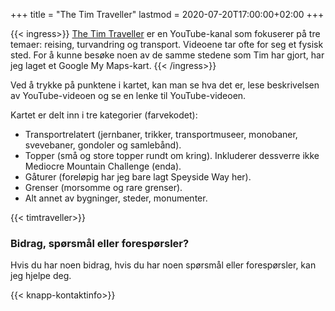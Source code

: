 +++
title = "The Tim Traveller"
lastmod = 2020-07-20T17:00:00+02:00
+++

{{< ingress>}}
[The Tim Traveller](https://www.youtube.com/c/TheTimTraveller/) er en YouTube-kanal som fokuserer på tre temaer: reising, turvandring og transport. Videoene tar ofte for seg et fysisk sted. For å kunne besøke noen av de samme stedene som Tim har gjort, har jeg laget et Google My Maps-kart.
{{< /ingress>}}

Ved å trykke på punktene i kartet, kan man se hva det er, lese beskrivelsen av YouTube-videoen og se en lenke til YouTube-videoen.

Kartet er delt inn i tre kategorier (farvekodet):

- Transportrelatert (jernbaner, trikker, transportmuseer, monobaner, svevebaner, gondoler og samlebånd).
- Topper (små og store topper rundt om kring). Inkluderer dessverre ikke Mediocre Mountain Challenge (enda).
- Gåturer (foreløpig har jeg bare lagt Speyside Way her).
- Grenser (morsomme og rare grenser).
- Alt annet av bygninger, steder, monumenter.

{{< timtraveller>}}

### Bidrag, spørsmål eller forespørsler?
Hvis du har noen bidrag, hvis du har noen spørsmål eller forespørsler, kan jeg hjelpe deg.

{{< knapp-kontaktinfo>}}
